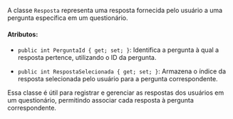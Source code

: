 ﻿A classe `Resposta` representa uma resposta fornecida pelo usuário a uma pergunta específica em um questionário.

#### Atributos:

- `public int PerguntaId { get; set; }`: Identifica a pergunta à qual a resposta pertence, utilizando o ID da pergunta.
  
- `public int RespostaSelecionada { get; set; }`: Armazena o índice da resposta selecionada pelo usuário para a pergunta correspondente.

Essa classe é útil para registrar e gerenciar as respostas dos usuários em um questionário, permitindo associar cada resposta à pergunta correspondente.